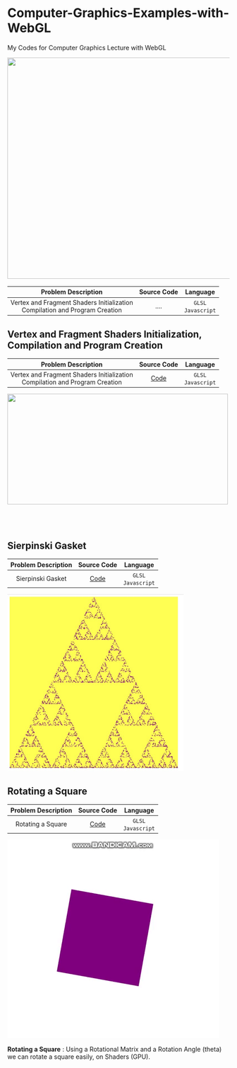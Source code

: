 # Computer-Graphics-Examples-with-WebGL
My Codes for Computer Graphics Lecture with WebGL


<img src = "https://ohiostate.pressbooks.pub/app/uploads/sites/45/2017/04/creative_computer_graphics_1.jpg" width = "730" height = "500">


| Problem Description      | Source Code | Language |
| :-----------: | :-----------: | :-----------: |
| Vertex and Fragment Shaders Initialization<br>Compilation and Program Creation | .... | `GLSL` <br> `Javascript` | 


## Vertex and Fragment Shaders Initialization, Compilation and Program Creation
| Problem Description      | Source Code | Language |
| :-----------: | :-----------: | :-----------: |
| Vertex and Fragment Shaders Initialization<br>Compilation and Program Creation  | [Code](https://github.com/trfatihcinar/Computer-Graphics-Examples-with-WebGL/tree/main/Codes/Shaders%20Initialization) | `GLSL` <br> `Javascript` | 



<img src = "https://www.researchgate.net/profile/Florian_Echtler/publication/221510608/figure/fig1/AS:669520393957390@1536637509653/Stages-of-the-programmable-graphics-pipeline-are-illustrated.png"
width = "500" height = "250">


<br>
<br>

## Sierpinski Gasket
| Problem Description      | Source Code | Language |
| :-----------: | :-----------: | :-----------: |
| Sierpinski Gasket | [Code](https://github.com/trfatihcinar/Computer-Graphics-Examples-with-WebGL/tree/main/Codes/Sierpinski%20Gasket) | `GLSL` <br> `Javascript` | 

<img src = "https://github.com/trfatihcinar/Computer-Graphics-Examples-with-WebGL/blob/main/Codes/Sierpinski%20Gasket/Sierpinski%20Gasket%20Drawn%20YP.jpg?raw=true"
width = "400" height = "400">

## Rotating a Square
| Problem Description      | Source Code | Language |
| :-----------: | :-----------: | :-----------: |
| Rotating a Square | [Code](https://github.com/trfatihcinar/Computer-Graphics-Examples-with-WebGL/tree/main/Codes/Rotating%20a%20Square) | `GLSL` <br> `Javascript` | 

<img src = "https://github.com/trfatihcinar/Computer-Graphics-Examples-with-WebGL/blob/main/Codes/Rotating%20a%20Square/rotating_square_gif.gif?raw=true">

__Rotating a Square__ : Using a Rotational Matrix and a Rotation Angle (theta) we can rotate a square easily, on Shaders (GPU).
